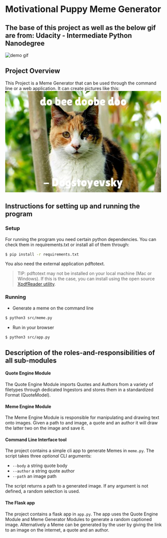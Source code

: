 # Motivational Puppy Meme Generator

## The base of this project as well as the below gif are from: Udacity - Intermediate Python Nanodegree

![demo gif](./demo.gif)

## Project Overview
This Project is a Meme Generator that can be used through the command line or a web application.
It can create pictures like this:
![demo pic](./233198327.jpg)


## Instructions for setting up and running the program
### Setup
For running the program you need certain python dependencies. You can check them in requirements.txt or install all of them through:
```sh
$ pip install -r requirements.txt
```
You also need the external application pdftotext.
> TIP: pdftotext may not be installed on your local machine (Mac or Windows). If this is the case, you can install using the open source [XpdfReader utility](https://www.xpdfreader.com/pdftotext-man.html).

### Running
* Generate a meme on the command line
```sh
$ python3 src/meme.py
```

* Run in your browser
```sh
$ python3 src/app.py
```

## Description of the roles-and-responsibilities of all sub-modules
#### Quote Engine Module
The Quote Engine Module imports Quotes and Authors from a variety of filetypes through dedicated Ingestors and stores them in a standardized Format (QuoteModel).

#### Meme Engine Module

The Meme Engine Module is responsible for manipulating and drawing text onto images.
Given a path to and image, a quote and an author it will draw the latter two on the image and save it. 

#### Command Line Interface tool

The project contains a simple cli app to generate Memes in `meme.py`. 
The script takes three _optional_ CLI arguments:

- `--body` a string quote body
- `--author` a string quote author
- `--path` an image path

The script returns a path to a generated image.
If any argument is not defined, a random selection is used.

#### The Flask app

The project contains a flask app in `app.py`. 
The app uses the Quote Engine Module and Meme Generator Modules to generate a random captioned image. Alternatively a Meme can be generated by the user by giving the link to an image on the internet, a quote and an author.